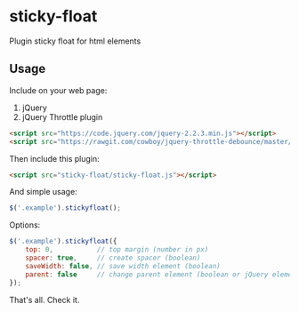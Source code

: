 # sticky-float
Plugin sticky float for html elements

Usage
-----

Include on your web page:

1. jQuery
2. jQuery Throttle plugin

```html
<script src="https://code.jquery.com/jquery-2.2.3.min.js"></script>
<script src="https://rawgit.com/cowboy/jquery-throttle-debounce/master/jquery.ba-throttle-debounce.min.js"></script>
```

Then include this plugin:

```html
<script src="sticky-float/sticky-float.js"></script>
```

And simple usage:
```js
$('.example').stickyfloat();
```

Options:
```js
$('.example').stickyfloat({
    top: 0,           // top margin (number in px)
    spacer: true,     // create spacer (boolean)
    saveWidth: false, // save width element (boolean)
    parent: false     // change parent element (boolean or jQuery element)
});
```

That's all. Check it.